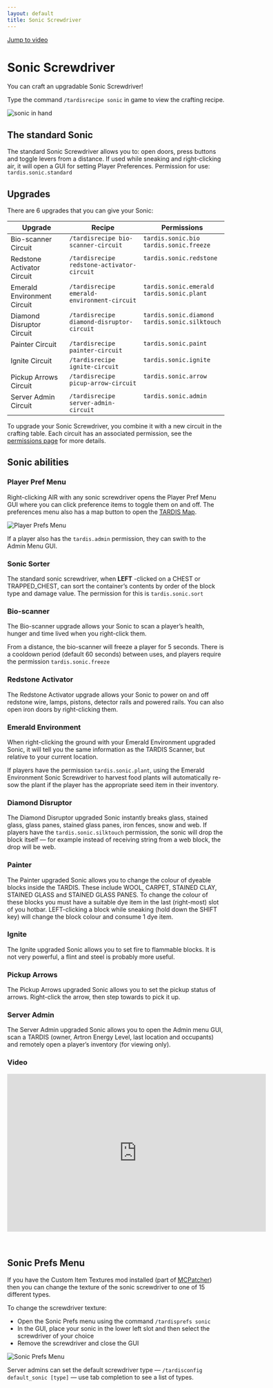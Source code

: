 ```yaml
---
layout: default
title: Sonic Screwdriver
---
```


[Jump to video](#video)

# Sonic Screwdriver

You can craft an upgradable Sonic Screwdriver!

Type the command `/tardisrecipe sonic` in game to view the crafting recipe.

![sonic in hand](images/docs/sonicinhand.jpg)

## The standard Sonic

The standard Sonic Screwdriver allows you to: open doors, press buttons and toggle levers from a distance. If used while sneaking and right-clicking air, it will open a GUI for setting Player Preferences. Permission for use: `tardis.sonic.standard`

## Upgrades

There are 6 upgrades that you can give your Sonic:

<style type="text/css">
td{vertical-align:top;}
</style>

| Upgrade                     | Recipe                                      | Permissions                                        |
|-----------------------------|---------------------------------------------|----------------------------------------------------|
| Bio-scanner Circuit         | `/tardisrecipe bio-scanner-circuit`         | `tardis.sonic.bio`<br>`tardis.sonic.freeze`        |
| Redstone Activator Circuit  | `/tardisrecipe redstone-activator-circuit`  | `tardis.sonic.redstone`                            |
| Emerald Environment Circuit | `/tardisrecipe emerald-environment-circuit` | `tardis.sonic.emerald`<br>`tardis.sonic.plant`     |
| Diamond Disruptor Circuit   | `/tardisrecipe diamond-disruptor-circuit`   | `tardis.sonic.diamond`<br>`tardis.sonic.silktouch` |
| Painter Circuit             | `/tardisrecipe painter-circuit`             | `tardis.sonic.paint`                               |
| Ignite Circuit              | `/tardisrecipe ignite-circuit`              | `tardis.sonic.ignite`                              |
| Pickup Arrows Circuit       | `/tardisrecipe picup-arrow-circuit`         | `tardis.sonic.arrow`                               |
| Server Admin Circuit        | `/tardisrecipe server-admin-circuit`        | `tardis.sonic.admin`                               |

To upgrade your Sonic Screwdriver, you combine it with a new circuit in the crafting table. Each circuit has an associated permission, see the [permissions page](permissions.html) for more details.

## Sonic abilities

### Player Pref Menu

Right-clicking AIR with any sonic screwdriver opens the Player Pref Menu GUI where you can click preference items to toggle them on and off. The preferences menu also has a map button to open the [TARDIS Map](map.html).

![Player Prefs Menu](images/docs/player_prefs_custom.jpg)

If a player also has the `tardis.admin` permission, they can swith to the Admin Menu GUI.

### Sonic Sorter

The standard sonic screwdriver, when **LEFT** -clicked on a CHEST or TRAPPED\_CHEST, can sort the container’s contents by order of the block type and damage value. The permission for this is `tardis.sonic.sort`

### Bio-scanner

The Bio-scanner upgrade allows your Sonic to scan a player’s health, hunger and time lived when you right-click them.

From a distance, the bio-scanner will freeze a player for 5 seconds. There is a cooldown period (default 60 seconds) between uses, and players require the permission `tardis.sonic.freeze`

### Redstone Activator

The Redstone Activator upgrade allows your Sonic to power on and off redstone wire, lamps, pistons, detector rails and powered rails. You can also open iron doors by right-clicking them.

### Emerald Environment

When right-clicking the ground with your Emerald Environment upgraded Sonic, it will tell you the same information as the TARDIS Scanner, but relative to your current location.

If players have the permission `tardis.sonic.plant`, using the Emerald Environment Sonic Screwdriver to harvest food plants will automatically re-sow the plant if the player has the appropriate seed item in their inventory.

### Diamond Disruptor

The Diamond Disruptor upgraded Sonic instantly breaks glass, stained glass, glass panes, stained glass panes, iron fences, snow and web. If players have the `tardis.sonic.silktouch` permission, the sonic will drop the block itself — for example instead of receiving string from a web block, the drop will be web.

### Painter

The Painter upgraded Sonic allows you to change the colour of dyeable blocks inside the TARDIS. These include WOOL, CARPET, STAINED CLAY, STAINED GLASS and STAINED GLASS PANES. To change the colour of these blocks you must have a suitable dye item in the last (right-most) slot of you hotbar. LEFT-clicking a block while sneaking (hold down the SHIFT key) will change the block colour and consume 1 dye item.

### Ignite

The Ignite upgraded Sonic allows you to set fire to flammable blocks. It is not very powerful, a flint and steel is probably more useful.

### Pickup Arrows

The Pickup Arrows upgraded Sonic allows you to set the pickup status of arrows. Right-click the arrow, then step towards to pick it up.

### Server Admin

The Server Admin upgraded Sonic allows you to open the Admin menu GUI, scan a TARDIS (owner, Artron Energy Level, last location and occupants) and remotely open a player’s inventory (for viewing only).

### Video
<iframe src="https://player.vimeo.com/video/82537488" width="600" height="366" frameborder="0" webkitallowfullscreen mozallowfullscreen allowfullscreen></iframe>

&nbsp;

## Sonic Prefs Menu

If you have the Custom Item Textures mod installed (part of [MCPatcher](optifine.html)) then you can change the texture of the sonic screwdriver to one of 15 different types.

To change the screwdriver texture:

- Open the Sonic Prefs menu using the command `/tardisprefs sonic`
- In the GUI, place your sonic in the lower left slot and then select the screwdriver of your choice
- Remove the screwdriver and close the GUI

![Sonic Prefs Menu](images/docs/sonic_prefs_menu.jpg)

Server admins can set the default screwdriver type — `/tardisconfig default_sonic [type]` — use tab completion to see a list of types.
